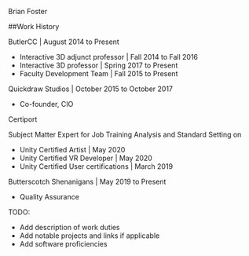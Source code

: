 Brian Foster

##Work History

ButlerCC | August 2014 to Present

- Interactive 3D adjunct professor | Fall 2014 to Fall 2016
- Interactive 3D professor | Spring 2017 to Present
- Faculty Development Team | Fall 2015 to Present


Quickdraw Studios | October 2015 to October 2017

- Co-founder, CIO

Certiport 

Subject Matter Expert for Job Training Analysis and Standard Setting on 

- Unity Certified Artist | May 2020
- Unity Certified VR Developer | May 2020
- Unity Certified User certifications | March 2019

Butterscotch Shenanigans | May 2019 to Present

- Quality Assurance


TODO:
- Add description of work duties
- Add notable projects and links if applicable
- Add software proficiencies
